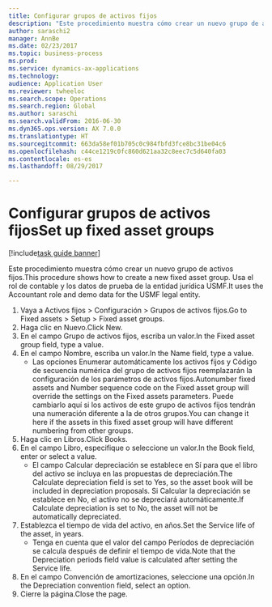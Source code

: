 ```yaml
--- 
title: Configurar grupos de activos fijos
description: "Este procedimiento muestra cómo crear un nuevo grupo de activos fijos."
author: saraschi2
manager: AnnBe
ms.date: 02/23/2017
ms.topic: business-process
ms.prod: 
ms.service: dynamics-ax-applications
ms.technology: 
audience: Application User
ms.reviewer: twheeloc
ms.search.scope: Operations
ms.search.region: Global
ms.author: saraschi
ms.search.validFrom: 2016-06-30
ms.dyn365.ops.version: AX 7.0.0
ms.translationtype: HT
ms.sourcegitcommit: 663da58ef01b705c0c984fbfd3fce8bc31be04c6
ms.openlocfilehash: c44ce1219c0fc860d621aa32c8eec7c5d640fa03
ms.contentlocale: es-es
ms.lasthandoff: 08/29/2017

---
```

# <a name="set-up-fixed-asset-groups"></a><span data-ttu-id="2db90-103">Configurar grupos de activos fijos</span><span class="sxs-lookup"><span data-stu-id="2db90-103">Set up fixed asset groups</span></span>

[!include[task guide banner](../../includes/task-guide-banner.md)]

<span data-ttu-id="2db90-104">Este procedimiento muestra cómo crear un nuevo grupo de activos fijos.</span><span class="sxs-lookup"><span data-stu-id="2db90-104">This procedure shows how to create a new fixed asset group.</span></span> <span data-ttu-id="2db90-105">Usa el rol de contable y los datos de prueba de la entidad jurídica USMF.</span><span class="sxs-lookup"><span data-stu-id="2db90-105">It uses the Accountant role and demo data for the USMF legal entity.</span></span>

1. <span data-ttu-id="2db90-106">Vaya a Activos fijos > Configuración > Grupos de activos fijos.</span><span class="sxs-lookup"><span data-stu-id="2db90-106">Go to Fixed assets > Setup > Fixed asset groups.</span></span>
2. <span data-ttu-id="2db90-107">Haga clic en Nuevo.</span><span class="sxs-lookup"><span data-stu-id="2db90-107">Click New.</span></span>
3. <span data-ttu-id="2db90-108">En el campo Grupo de activos fijos, escriba un valor.</span><span class="sxs-lookup"><span data-stu-id="2db90-108">In the Fixed asset group field, type a value.</span></span>
4. <span data-ttu-id="2db90-109">En el campo Nombre, escriba un valor.</span><span class="sxs-lookup"><span data-stu-id="2db90-109">In the Name field, type a value.</span></span>
    * <span data-ttu-id="2db90-110">Las opciones Enumerar automáticamente los activos fijos y Código de secuencia numérica del grupo de activos fijos reemplazarán la configuración de los parámetros de activos fijos.</span><span class="sxs-lookup"><span data-stu-id="2db90-110">Autonumber fixed assets and Number sequence code on the Fixed asset group will override the settings on the Fixed assets parameters.</span></span> <span data-ttu-id="2db90-111">Puede cambiarlo aquí si los activos de este grupo de activos fijos tendrán una numeración diferente a la de otros grupos.</span><span class="sxs-lookup"><span data-stu-id="2db90-111">You can change it here if the assets in this fixed asset group will have different numbering from other groups.</span></span>  
5. <span data-ttu-id="2db90-112">Haga clic en Libros.</span><span class="sxs-lookup"><span data-stu-id="2db90-112">Click Books.</span></span>
6. <span data-ttu-id="2db90-113">En el campo Libro, especifique o seleccione un valor.</span><span class="sxs-lookup"><span data-stu-id="2db90-113">In the Book field, enter or select a value.</span></span>
    * <span data-ttu-id="2db90-114">El campo Calcular depreciación se establece en Sí para que el libro del activo se incluya en las propuestas de depreciación.</span><span class="sxs-lookup"><span data-stu-id="2db90-114">The Calculate depreciation field is set to Yes, so the asset book will be included in depreciation proposals.</span></span> <span data-ttu-id="2db90-115">Si Calcular la depreciación se establece en No, el activo no se depreciará automáticamente.</span><span class="sxs-lookup"><span data-stu-id="2db90-115">If Calculate depreciation is set to No, the asset will not be automatically depreciated.</span></span>  
7. <span data-ttu-id="2db90-116">Establezca el tiempo de vida del activo, en años.</span><span class="sxs-lookup"><span data-stu-id="2db90-116">Set the Service life of the asset, in years.</span></span>
    * <span data-ttu-id="2db90-117">Tenga en cuenta que el valor del campo Períodos de depreciación se calcula después de definir el tiempo de vida.</span><span class="sxs-lookup"><span data-stu-id="2db90-117">Note that the Depreciation periods field value is calculated after setting the Service life.</span></span>  
8. <span data-ttu-id="2db90-118">En el campo Convención de amortizaciones, seleccione una opción.</span><span class="sxs-lookup"><span data-stu-id="2db90-118">In the Depreciation convention field, select an option.</span></span>
9. <span data-ttu-id="2db90-119">Cierre la página.</span><span class="sxs-lookup"><span data-stu-id="2db90-119">Close the page.</span></span>


